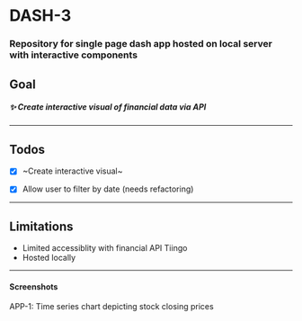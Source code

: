 # DASH-3

### Repository for single page dash app hosted on local server with interactive components 

## Goal
##### :sparkles: Create interactive visual of financial data via API

---
## Todos
- [X] ~Create interactive visual~
* [X] Allow user to filter by date (needs refactoring)
---
## Limitations
- Limited accessiblity with financial API Tiingo
- Hosted locally
---

#### Screenshots 

APP-1: Time series chart depicting stock closing prices

